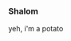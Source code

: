### Shalom

<!--
**potato-jackson/potato-jackson** is a ✨ _special_ ✨ repository because its `README.md` (this file) appears on your GitHub profile.
-->

yeh, i'm a potato

